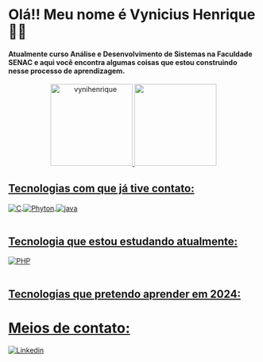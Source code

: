 # Olá!! Meu nome é Vynicius Henrique 🫡👋

#### Atualmente curso Análise e Desenvolvimento de Sistemas na Faculdade SENAC e aqui você encontra algumas coisas que estou construindo nesse processo de aprendizagem.

<div align="center">
  <a href="https://github.com/VyniHenrique">
  <img height="165em" src="https://github-readme-stats.vercel.app/api?username=vynihenrique&show_icons=true&theme=tokyonight&locale=en" alt="vynihenrique"/>
  <img height="165em" src="https://github-readme-stats.vercel.app/api/top-langs/?username=vynihenrique&layout=compact&langs_count=7&theme=tokyonight"/>
</div>



## Tecnologias com que já tive contato:

<div style="display: inline_block">
  <img align="center" alt="C" src="https://img.shields.io/badge/C-00599C?style=for-the-badge&logo=c&logoColor=white" />
  <img align="center" alt="Phyton" src="https://img.shields.io/badge/Python-14354C?style=for-the-badge&logo=python&logoColor=white" />
  <img align="center" alt="java" src="https://img.shields.io/badge/Java-ED8B00?style=for-the-badge&logo=openjdk&logoColor=white" />
</div><br/>


## Tecnologia que estou estudando atualmente:

<div style="display: inline_block">
  <img align="center" alt="PHP" src="[https://img.shields.io/badge/C%23-239120?style=for-the-badge&logo=c-sharp&logoColor=white](https://img.shields.io/badge/PHP-777BB4?style=for-the-badge&logo=php&logoColor=white)" />
</div><br/>

## Tecnologias que pretendo aprender em 2024:


# Meios de contato:

[![Linkedin](https://img.shields.io/badge/LinkedIn-0077B5?style=for-the-badge&logo=linkedin&logoColor=white)](https://linkedin.com/in/vynicius-henrique-089703254)

